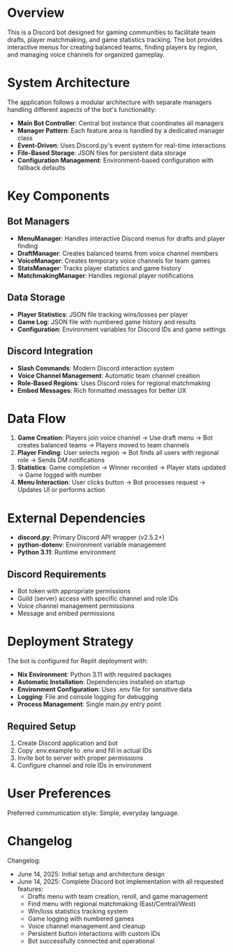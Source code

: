 # Overview

This is a Discord bot designed for gaming communities to facilitate team drafts, player matchmaking, and game statistics tracking. The bot provides interactive menus for creating balanced teams, finding players by region, and managing voice channels for organized gameplay.

# System Architecture

The application follows a modular architecture with separate managers handling different aspects of the bot's functionality:

- **Main Bot Controller**: Central bot instance that coordinates all managers
- **Manager Pattern**: Each feature area is handled by a dedicated manager class
- **Event-Driven**: Uses Discord.py's event system for real-time interactions
- **File-Based Storage**: JSON files for persistent data storage
- **Configuration Management**: Environment-based configuration with fallback defaults

# Key Components

## Bot Managers
- **MenuManager**: Handles interactive Discord menus for drafts and player finding
- **DraftManager**: Creates balanced teams from voice channel members
- **VoiceManager**: Creates temporary voice channels for team games
- **StatsManager**: Tracks player statistics and game history
- **MatchmakingManager**: Handles regional player notifications

## Data Storage
- **Player Statistics**: JSON file tracking wins/losses per player
- **Game Log**: JSON file with numbered game history and results
- **Configuration**: Environment variables for Discord IDs and game settings

## Discord Integration
- **Slash Commands**: Modern Discord interaction system
- **Voice Channel Management**: Automatic team channel creation
- **Role-Based Regions**: Uses Discord roles for regional matchmaking
- **Embed Messages**: Rich formatted messages for better UX

# Data Flow

1. **Game Creation**: Players join voice channel → Use draft menu → Bot creates balanced teams → Players moved to team channels
2. **Player Finding**: User selects region → Bot finds all users with regional role → Sends DM notifications
3. **Statistics**: Game completion → Winner recorded → Player stats updated → Game logged with number
4. **Menu Interaction**: User clicks button → Bot processes request → Updates UI or performs action

# External Dependencies

- **discord.py**: Primary Discord API wrapper (v2.5.2+)
- **python-dotenv**: Environment variable management
- **Python 3.11**: Runtime environment

## Discord Requirements
- Bot token with appropriate permissions
- Guild (server) access with specific channel and role IDs
- Voice channel management permissions
- Message and embed permissions

# Deployment Strategy

The bot is configured for Replit deployment with:
- **Nix Environment**: Python 3.11 with required packages
- **Automatic Installation**: Dependencies installed on startup
- **Environment Configuration**: Uses .env file for sensitive data
- **Logging**: File and console logging for debugging
- **Process Management**: Single main.py entry point

## Required Setup
1. Create Discord application and bot
2. Copy .env.example to .env and fill in actual IDs
3. Invite bot to server with proper permissions
4. Configure channel and role IDs in environment

# User Preferences

Preferred communication style: Simple, everyday language.

# Changelog

Changelog:
- June 14, 2025: Initial setup and architecture design
- June 14, 2025: Complete Discord bot implementation with all requested features:
  - Drafts menu with team creation, reroll, and game management
  - Find menu with regional matchmaking (East/Central/West)
  - Win/loss statistics tracking system
  - Game logging with numbered games
  - Voice channel management and cleanup
  - Persistent button interactions with custom IDs
  - Bot successfully connected and operational